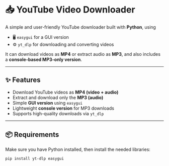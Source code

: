 # 📥 YouTube Video Downloader

A simple and user-friendly YouTube downloader built with **Python**, using  
- 🖥️ `easygui` for a GUI version  
- ⚙️ `yt_dlp` for downloading and converting videos  

It can download videos as **MP4** or extract audio as **MP3**, and also includes a **console-based MP3-only version**.

---

## ✨ Features

- Download YouTube videos as **MP4 (video + audio)**
- Extract and download only the **MP3 (audio)**
- Simple **GUI version** using `easygui`
- Lightweight **console version** for MP3 downloads
- Supports high-quality downloads via `yt_dlp`

---

## 📦 Requirements

Make sure you have Python installed, then install the needed libraries:

```bash
pip install yt-dlp easygui
